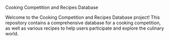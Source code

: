 Cooking Competition and Recipes Database

Welcome to the Cooking Competition and Recipes Database project! This repository contains a comprehensive database for a cooking competition, as well as various recipes to help users participate and explore the culinary world.
